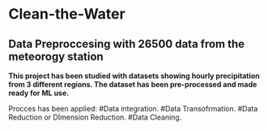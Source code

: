 # Clean-the-Water
## Data Preproccesing with 26500 data from the meteorogy station

**This project has been studied with datasets showing hourly precipitation from 3 different regions. The dataset has been pre-processed and made ready for ML use.**

Procces has been applied:
#Data integration.
#Data Transofrmation.
#Data Reduction or Dİmension Reduction.
#Data Cleaning.

